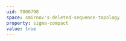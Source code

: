```yaml
---
uid: T000798
space: smirnov's-deleted-sequence-topology
property: sigma-compact
value: true
---
```

